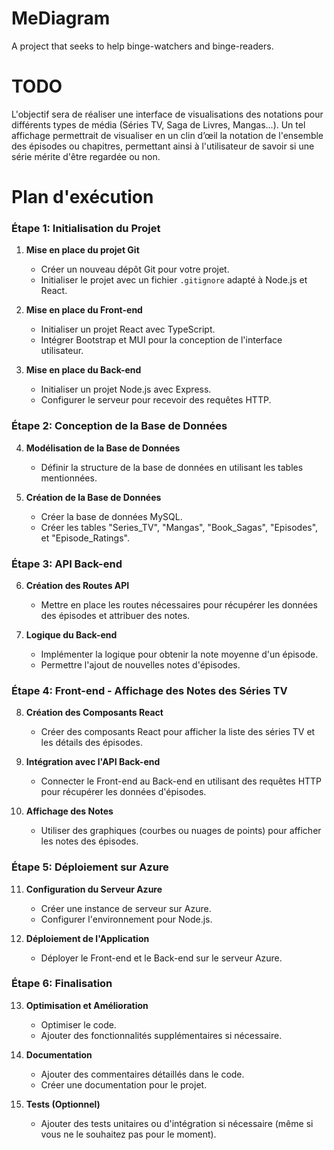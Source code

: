 # MeDiagram
A project that seeks to help binge-watchers and binge-readers.

# TODO
L'objectif sera de réaliser une interface de visualisations des notations pour différents types de média (Séries TV, Saga de Livres, Mangas...). Un tel affichage permettrait de visualiser en un clin d’œil la notation de l'ensemble des épisodes ou chapitres, permettant ainsi à l'utilisateur de savoir si une série mérite d'être regardée ou non.

# Plan d'exécution

### Étape 1: Initialisation du Projet

1. **Mise en place du projet Git**
   - Créer un nouveau dépôt Git pour votre projet.
   - Initialiser le projet avec un fichier `.gitignore` adapté à Node.js et React.

2. **Mise en place du Front-end**
   - Initialiser un projet React avec TypeScript.
   - Intégrer Bootstrap et MUI pour la conception de l'interface utilisateur.

3. **Mise en place du Back-end**
   - Initialiser un projet Node.js avec Express.
   - Configurer le serveur pour recevoir des requêtes HTTP.

### Étape 2: Conception de la Base de Données

4. **Modélisation de la Base de Données**
   - Définir la structure de la base de données en utilisant les tables mentionnées.

5. **Création de la Base de Données**
   - Créer la base de données MySQL.
   - Créer les tables "Series_TV", "Mangas", "Book_Sagas", "Episodes", et "Episode_Ratings".

### Étape 3: API Back-end

6. **Création des Routes API**
   - Mettre en place les routes nécessaires pour récupérer les données des épisodes et attribuer des notes.

7. **Logique du Back-end**
   - Implémenter la logique pour obtenir la note moyenne d'un épisode.
   - Permettre l'ajout de nouvelles notes d'épisodes.

### Étape 4: Front-end - Affichage des Notes des Séries TV

8. **Création des Composants React**
   - Créer des composants React pour afficher la liste des séries TV et les détails des épisodes.

9. **Intégration avec l'API Back-end**
   - Connecter le Front-end au Back-end en utilisant des requêtes HTTP pour récupérer les données d'épisodes.

10. **Affichage des Notes**
    - Utiliser des graphiques (courbes ou nuages de points) pour afficher les notes des épisodes.

### Étape 5: Déploiement sur Azure

11. **Configuration du Serveur Azure**
    - Créer une instance de serveur sur Azure.
    - Configurer l'environnement pour Node.js.

12. **Déploiement de l'Application**
    - Déployer le Front-end et le Back-end sur le serveur Azure.

### Étape 6: Finalisation

13. **Optimisation et Amélioration**
    - Optimiser le code.
    - Ajouter des fonctionnalités supplémentaires si nécessaire.

14. **Documentation**
    - Ajouter des commentaires détaillés dans le code.
    - Créer une documentation pour le projet.

15. **Tests (Optionnel)**
    - Ajouter des tests unitaires ou d'intégration si nécessaire (même si vous ne le souhaitez pas pour le moment).
